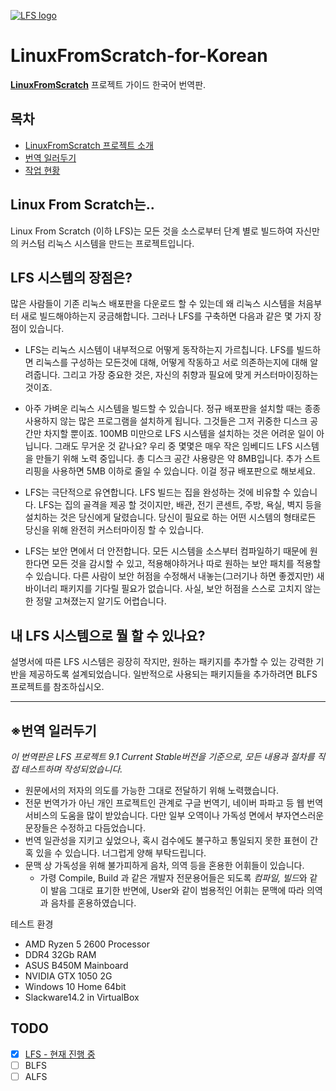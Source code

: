 [![LFS logo](http://www.linuxfromscratch.org/images/lfs-logo.png)](http://linuxfromscratch.org)
# LinuxFromScratch-for-Korean
[**LinuxFromScratch**](http://linuxfromscratch.org) 프로젝트 가이드 한국어 번역판.

## 목차 
- [LinuxFromScratch 프로젝트 소개](https://github.com/NuttyJamie/LinuxFromScratch-for-Korean#linux-from-scratch%EB%8A%94)
- [번역 일러두기](https://github.com/NuttyJamie/LinuxFromScratch-for-Korean#%EB%B2%88%EC%97%AD-%EC%9D%BC%EB%9F%AC%EB%91%90%EA%B8%B0)
- [작업 현황](https://github.com/NuttyJamie/LinuxFromScratch-for-Korean#todo)

## Linux From Scratch는..
Linux From Scratch (이하 LFS)는 모든 것을 소스로부터 단계 별로 빌드하여 자신만의 커스텀 리눅스 시스템을 만드는 프로젝트입니다.

## LFS 시스템의 장점은?
많은 사람들이 기존 리눅스 배포판을 다운로드 할 수 있는데 왜 리눅스 시스템을 처음부터 새로 빌드해야하는지 궁금해합니다. 그러나 LFS를 구축하면 다음과 같은 몇 가지 장점이 있습니다. 

- LFS는 리눅스 시스템이 내부적으로 어떻게 동작하는지 가르칩니다.
	LFS를 빌드하면 리눅스를 구성하는 모든것에 대해, 어떻게 작동하고 서로 의존하는지에 대해 알려줍니다. 그리고 가장 중요한 것은, 자신의 취향과 필요에 맞게 커스터마이징하는 것이죠.

- 아주 가벼운 리눅스 시스템을 빌드할 수 있습니다.
	정규 배포판을 설치할 때는 종종 사용하지 않는 많은 프로그램을 설치하게 됩니다. 그것들은 그저 귀중한 디스크 공간만 차지할 뿐이죠. 100MB 미만으로 LFS 시스템을 설치하는 것은 어려운 일이 아닙니다. 그래도 무거운 것 같나요? 우리 중 몇몇은 매우 작은 임베디드 LFS 시스템을 만들기 위해 노력 중입니다. 총 디스크 공간 사용량은 약 8MB입니다. 추가 스트리핑을 사용하면 5MB 이하로 줄일 수 있습니다. 이걸 정규 배포판으로 해보세요.

- LFS는 극단적으로 유연합니다.
	LFS 빌드는 집을 완성하는 것에 비유할 수 있습니다. LFS는 집의 골격을 제공 할 것이지만, 배관, 전기 콘센트, 주방, 욕실, 벽지 등을 설치하는 것은 당신에게 달렸습니다. 당신이 필요로 하는 어떤 시스템의 형태로든 당신을 위해 완전히 커스터마이징 할 수 있습니다. 

- LFS는 보안 면에서 더 안전합니다.
	모든 시스템을 소스부터 컴파일하기 때문에 원한다면 모든 것을 감시할 수 있고, 적용해야하거나 따로 원하는 보안 패치를 적용할 수 있습니다. 다른 사람이 보안 허점을 수정해서 내놓는(그러기나 하면 좋겠지만) 새 바이너리 패키지를 기다릴 필요가 없습니다. 사실, 보안 허점을 스스로 고치지 않는 한 정말 고쳐졌는지 알기도 어렵습니다.

## 내 LFS 시스템으로 뭘 할 수 있나요?
설명서에 따른 LFS 시스템은 굉장히 작지만, 원하는 패키지를 추가할 수 있는 강력한 기반을 제공하도록 설계되었습니다. 일반적으로 사용되는 패키지들을 추가하려면 BLFS 프로젝트를 참조하십시오.

- - -

## ※번역 일러두기

*이 번역판은 LFS 프로젝트 9.1 Current Stable버전을 기준으로, 모든 내용과 절차를 직접 테스트하며 작성되었습니다.*

- 원문에서의 저자의 의도를 가능한 그대로 전달하기 위해 노력했습니다. 
- 전문 번역가가 아닌 개인 프로젝트인 관계로 구글 번역기, 네이버 파파고 등 웹 번역 서비스의 도움을 많이 받았습니다. 다만 일부 오역이나 가독성 면에서 부자연스러운 문장들은 수정하고 다듬었습니다.
- 번역 일관성을 지키고 싶었으나, 혹시 검수에도 불구하고 통일되지 못한 표현이 간혹 있을 수 있습니다. 너그럽게 양해 부탁드립니다.
- 문맥 상 가독성을 위해 불가피하게 음차, 의역 등을 혼용한 어휘들이 있습니다. 
	- 가령 Compile, Build 과 같은 개발자 전문용어들은 되도록 *컴파일, 빌드*와 같이 발음 그대로 표기한 반면에, User와 같이 범용적인 어휘는 문맥에 따라 의역과 음차를 혼용하였습니다.

테스트 환경
- AMD Ryzen 5 2600 Processor
- DDR4 32Gb RAM
- ASUS B450M Mainboard
- NVIDIA GTX 1050 2G
- Windows 10 Home 64bit
- Slackware14.2 in VirtualBox 

## TODO
- [x] [LFS - 현재 진행 중](https://github.com/NuttyJamie/LinuxFromScratch-for-Korean/blob/master/TODO.md#table-of-contents)
- [ ] BLFS
- [ ] ALFS

